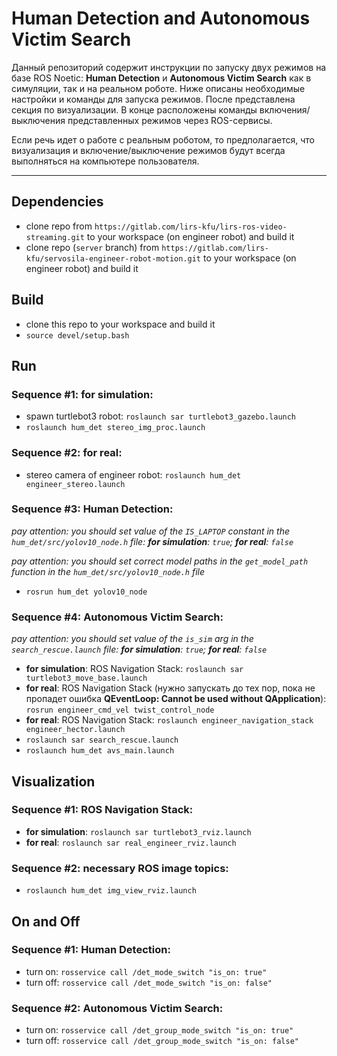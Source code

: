 # Human Detection and Autonomous Victim Search

Данный репозиторий содержит инструкции по запуску двух режимов на базе ROS Noetic: **Human Detection** и **Autonomous Victim Search** как в симуляции, так и на реальном роботе. Ниже описаны необходимые настройки и команды для запуска режимов. После представлена секция по визуализации. В конце расположены команды включения/выключения представленных режимов через ROS-сервисы.

Если речь идет о работе с реальным роботом, то предполагается, что визуализация и включение/выключение режимов будут всегда выполняться на компьютере пользователя.

---

## Dependencies

- clone repo from `https://gitlab.com/lirs-kfu/lirs-ros-video-streaming.git` to your workspace (on engineer robot) and build it
- clone repo (`server` branch) from `https://gitlab.com/lirs-kfu/servosila-engineer-robot-motion.git` to your workspace (on engineer robot) and build it

## Build

- clone this repo to your workspace and build it
- `source devel/setup.bash`

## Run

### Sequence #1: for simulation:

- spawn turtlebot3 robot: `roslaunch sar turtlebot3_gazebo.launch`
- `roslaunch hum_det stereo_img_proc.launch`

### Sequence #2: for real:

- stereo camera of engineer robot: `roslaunch hum_det engineer_stereo.launch`

### Sequence #3: Human Detection:

*pay attention: you should set value of the `IS_LAPTOP` constant in the `hum_det/src/yolov10_node.h` file: **for simulation**: `true`; **for real**: `false`*

*pay attention: you should set correct model paths in the `get_model_path` function in the `hum_det/src/yolov10_node.h` file*

- `rosrun hum_det yolov10_node`

### Sequence #4: Autonomous Victim Search:

*pay attention: you should set value of the `is_sim` arg in the `search_rescue.launch` file: **for simulation**: `true`; **for real**: `false`*

- **for simulation**: ROS Navigation Stack: `roslaunch sar turtlebot3_move_base.launch`
- **for real**: ROS Navigation Stack (нужно запускать до тех пор, пока не пропадет ошибка **QEventLoop: Cannot be used without QApplication**): `rosrun engineer_cmd_vel twist_control_node`
- **for real**: ROS Navigation Stack: `roslaunch engineer_navigation_stack engineer_hector.launch`
- `roslaunch sar search_rescue.launch`
- `roslaunch hum_det avs_main.launch`

## Visualization

### Sequence #1: ROS Navigation Stack:

- **for simulation**: `roslaunch sar turtlebot3_rviz.launch`
- **for real**: `roslaunch sar real_engineer_rviz.launch`

### Sequence #2: necessary ROS image topics:

- `roslaunch hum_det img_view_rviz.launch`

## On and Off

### Sequence #1: Human Detection:

- turn on: `rosservice call /det_mode_switch "is_on: true"`
- turn off: `rosservice call /det_mode_switch "is_on: false"`

### Sequence #2: Autonomous Victim Search:

- turn on: `rosservice call /det_group_mode_switch "is_on: true"`
- turn off: `rosservice call /det_group_mode_switch "is_on: false"`
